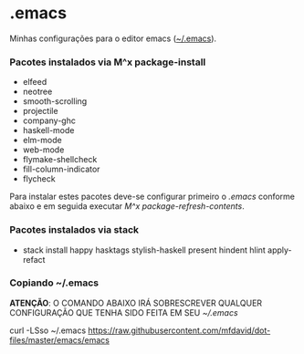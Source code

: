 # .emacs
Minhas configurações para o editor emacs ([~/.emacs](emacs)).

### Pacotes instalados via M^x package-install
- elfeed
- neotree
- smooth-scrolling
- projectile
- company-ghc
- haskell-mode
- elm-mode
- web-mode
- flymake-shellcheck
- fill-column-indicator
- flycheck

Para instalar estes pacotes deve-se configurar primeiro o *.emacs* conforme abaixo e em seguida executar *M^x package-refresh-contents*.

### Pacotes instalados via stack
- stack install happy hasktags stylish-haskell present hindent hlint apply-refact

### Copiando ~/.emacs

**ATENÇÃO**: O COMANDO ABAIXO IRÁ SOBRESCREVER QUALQUER CONFIGURAÇÃO QUE TENHA SIDO FEITA EM SEU *~/.emacs*

curl -LSso ~/.emacs https://raw.githubusercontent.com/mfdavid/dot-files/master/emacs/emacs
